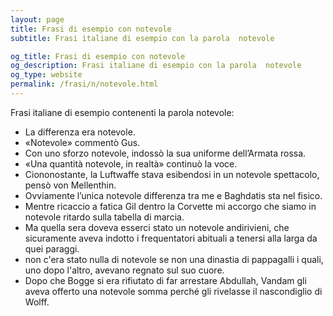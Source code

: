 ```yaml
---
layout: page
title: Frasi di esempio con notevole 
subtitle: Frasi italiane di esempio con la parola  notevole

og_title: Frasi di esempio con notevole 
og_description: Frasi italiane di esempio con la parola  notevole
og_type: website
permalink: /frasi/n/notevole.html
---
```


Frasi italiane di esempio contenenti la parola notevole:


- La differenza era notevole.
- «Notevole» commentò Gus.
- Con uno sforzo notevole, indossò la sua uniforme dell’Armata rossa.
- «Una quantità notevole, in realtà» continuò la voce.
- Ciononostante, la Luftwaffe stava esibendosi in un notevole spettacolo, pensò von Mellenthin.
- Ovviamente l’unica notevole differenza tra me e Baghdatis sta nel fisico.
- Mentre ricaccio a fatica Gil dentro la Corvette mi accorgo che siamo in notevole ritardo sulla tabella di marcia.
- Ma quella sera doveva esserci stato un notevole andirivieni, che sicuramente aveva indotto i frequentatori abituali a tenersi alla larga da quei paraggi.
- non c'era stato nulla di notevole se non una dinastia di pappagalli i quali, uno dopo l'altro, avevano regnato sul suo cuore.
- Dopo che Bogge si era rifiutato di far arrestare Abdullah, Vandam gli aveva offerto una notevole somma perché gli rivelasse il nascondiglio di Wolff.
